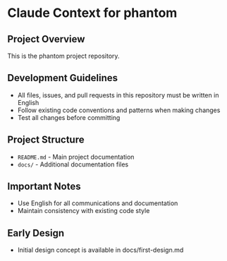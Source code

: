 # Claude Context for phantom

## Project Overview
This is the phantom project repository.

## Development Guidelines
- All files, issues, and pull requests in this repository must be written in English
- Follow existing code conventions and patterns when making changes
- Test all changes before committing

## Project Structure
- `README.md` - Main project documentation
- `docs/` - Additional documentation files

## Important Notes
- Use English for all communications and documentation
- Maintain consistency with existing code style

## Early Design
- Initial design concept is available in docs/first-design.md